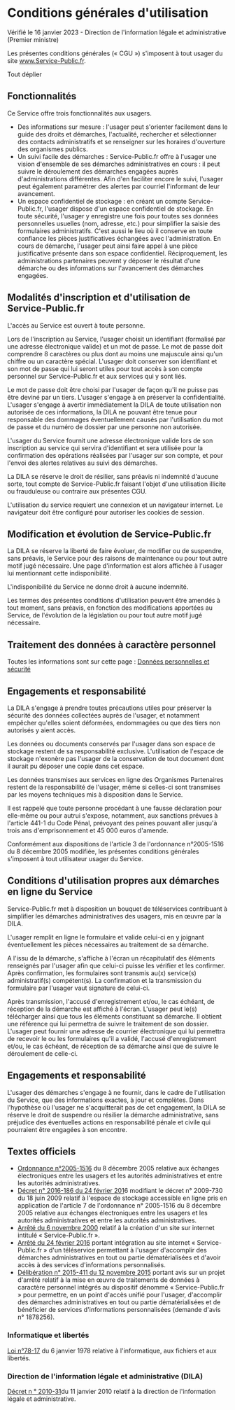 Conditions générales d'utilisation
==================================

Vérifié le 16 janvier 2023 - Direction de l'information légale et administrative (Premier ministre)

Les présentes conditions générales (« CGU ») s'imposent à tout usager du site www.Service-Public.fr.

Tout déplier

Fonctionnalités
---------------

Ce Service offre trois fonctionnalités aux usagers.

* Des informations sur mesure : l'usager peut s'orienter facilement dans le guide des droits et démarches, l'actualité, rechercher et sélectionner des contacts administratifs et se renseigner sur les horaires d'ouverture des organismes publics.
* Un suivi facile des démarches : Service-Public.fr offre à l'usager une vision d'ensemble de ses démarches administratives en cours : il peut suivre le déroulement des démarches engagées auprès d'administrations différentes. Afin d'en faciliter encore le suivi, l'usager peut également paramétrer des alertes par courriel l'informant de leur avancement.
* Un espace confidentiel de stockage : en créant un compte Service-Public.fr, l'usager dispose d'un espace confidentiel de stockage. En toute sécurité, l'usager y enregistre une fois pour toutes ses données personnelles usuelles (nom, adresse, etc.) pour simplifier la saisie des formulaires administratifs. C'est aussi le lieu où il conserve en toute confiance les pièces justificatives échangées avec l'administration. En cours de démarche, l'usager peut ainsi faire appel à une pièce justificative présente dans son espace confidentiel. Réciproquement, les administrations partenaires peuvent y déposer le résultat d'une démarche ou des informations sur l'avancement des démarches engagées.

Modalités d'inscription et d'utilisation de Service-Public.fr
-------------------------------------------------------------

L'accès au Service est ouvert à toute personne.

Lors de l'inscription au Service, l'usager choisit un identifiant (formalisé par une adresse électronique valide) et un mot de passe. Le mot de passe doit comprendre 8 caractères ou plus dont au moins une majuscule ainsi qu'un chiffre ou un caractère spécial. L'usager doit conserver son identifiant et son mot de passe qui lui seront utiles pour tout accès à son compte personnel sur Service-Public.fr et aux services qui y sont liés.

Le mot de passe doit être choisi par l'usager de façon qu'il ne puisse pas être deviné par un tiers. L'usager s'engage à en préserver la confidentialité. L'usager s'engage à avertir immédiatement la DILA de toute utilisation non autorisée de ces informations, la DILA ne pouvant être tenue pour responsable des dommages éventuellement causés par l'utilisation du mot de passe et du numéro de dossier par une personne non autorisée.

L'usager du Service fournit une adresse électronique valide lors de son inscription au service qui servira d'identifiant et sera utilisée pour la confirmation des opérations réalisées par l'usager sur son compte, et pour l'envoi des alertes relatives au suivi des démarches.

La DILA se réserve le droit de résilier, sans préavis ni indemnité d'aucune sorte, tout compte de Service-Public.fr faisant l'objet d'une utilisation illicite ou frauduleuse ou contraire aux présentes CGU.

L'utilisation du service requiert une connexion et un navigateur internet. Le navigateur doit être configuré pour autoriser les cookies de session.

Modification et évolution de Service-Public.fr
----------------------------------------------

La DILA se réserve la liberté de faire évoluer, de modifier ou de suspendre, sans préavis, le Service pour des raisons de maintenance ou pour tout autre motif jugé nécessaire. Une page d'information est alors affichée à l'usager lui mentionnant cette indisponibilité.

L'indisponibilité du Service ne donne droit à aucune indemnité.

Les termes des présentes conditions d'utilisation peuvent être amendés à tout moment, sans préavis, en fonction des modifications apportées au Service, de l'évolution de la législation ou pour tout autre motif jugé nécessaire.

Traitement des données à caractère personnel
--------------------------------------------

Toutes les informations sont sur cette page : [Données personnelles et sécurité](https://www.service-public.fr/P10001 "Données personnelles et sécurité")[](mailto:cil@dila.gouv.fr " -  - Nouvelle fenêtre")

Engagements et responsabilité
-----------------------------

La DILA s'engage à prendre toutes précautions utiles pour préserver la sécurité des données collectées auprès de l'usager, et notamment empêcher qu'elles soient déformées, endommagées ou que des tiers non autorisés y aient accès.

Les données ou documents conservés par l'usager dans son espace de stockage restent de sa responsabilité exclusive. L'utilisation de l'espace de stockage n'exonère pas l'usager de la conservation de tout document dont il aurait pu déposer une copie dans cet espace.

Les données transmises aux services en ligne des Organismes Partenaires restent de la responsabilité de l'usager, même si celles-ci sont transmises par les moyens techniques mis à disposition dans le Service.

Il est rappelé que toute personne procédant à une fausse déclaration pour elle-même ou pour autrui s'expose, notamment, aux sanctions prévues à l'article 441-1 du Code Pénal, prévoyant des peines pouvant aller jusqu'à trois ans d'emprisonnement et 45 000 euros d'amende.

Conformément aux dispositions de l'article 3 de l'ordonnance n°2005-1516 du 8 décembre 2005 modifiée, les présentes conditions générales s'imposent à tout utilisateur usager du Service.

Conditions d'utilisation propres aux démarches en ligne du Service
------------------------------------------------------------------

Service-Public.fr met à disposition un bouquet de téléservices contribuant à simplifier les démarches administratives des usagers, mis en œuvre par la DILA.

L'usager remplit en ligne le formulaire et valide celui-ci en y joignant éventuellement les pièces nécessaires au traitement de sa démarche.

A l'issu de la démarche, s'affiche à l'écran un récapitulatif des éléments renseignés par l'usager afin que celui-ci puisse les vérifier et les confirmer. Après confirmation, les formulaires sont transmis au(x) service(s) administratif(s) compétent(s). La confirmation et la transmission du formulaire par l'usager vaut signature de celui-ci.

Après transmission, l'accusé d'enregistrement et/ou, le cas échéant, de réception de la démarche est affiché à l'écran. L'usager peut le(s) télécharger ainsi que tous les éléments constituant sa démarche. Il obtient une référence qui lui permettra de suivre le traitement de son dossier. L'usager peut fournir une adresse de courrier électronique qui lui permettra de recevoir le ou les formulaires qu'il a validé, l'accusé d'enregistrement et/ou, le cas échéant, de réception de sa démarche ainsi que de suivre le déroulement de celle-ci.

Engagements et responsabilité
-----------------------------

L'usager des démarches s'engage à ne fournir, dans le cadre de l'utilisation du Service, que des informations exactes, à jour et complètes. Dans l'hypothèse où l'usager ne s'acquitterait pas de cet engagement, la DILA se réserve le droit de suspendre ou résilier la démarche administrative, sans préjudice des éventuelles actions en responsabilité pénale et civile qui pourraient être engagées à son encontre.

Textes officiels
----------------

* [Ordonnance n°2005-1516](http://www.legifrance.gouv.fr/affichTexte.do?cidTexte=JORFTEXT000000636232&fastPos=1&fastReqId=861641718&categorieLien=cid&oldAction=rechTexte "Ordonnance n°2005-1516 - www.legifrance.gouv.fr - Nouvelle fenêtre") du 8 décembre 2005 relative aux échanges électroniques entre les usagers et les autorités administratives et entre les autorités administratives.
* [Décret n° 2016-186 du 24 février 201](https://www.legifrance.gouv.fr/affichTexte.do;jsessionid=A931A24E05A2AF866EE6A1F31330C29D.tpdila12v_3?cidTexte=JORFTEXT000032106761&dateTexte=&oldAction=rechJO&categorieLien=id&idJO=JORFCONT000032106756 "Décret n° 2016-186 du 24 février 201 - www.legifrance.gouv.fr - Nouvelle fenêtre")6 modifiant le décret n° 2009-730 du 18 juin 2009 relatif à l'espace de stockage accessible en ligne pris en application de l'article 7 de l'ordonnance n° 2005-1516 du 8 décembre 2005 relative aux échanges électroniques entre les usagers et les autorités administratives et entre les autorités administratives.
* [Arrêté du 6 novembre 2000](https://www.legifrance.gouv.fr/affichTexte.do?cidTexte=JORFTEXT000000586125&dateTexte= "Arrêté du 6 novembre 2000 - www.legifrance.gouv.fr - Nouvelle fenêtre") relatif à la création d'un site sur internet intitulé « Service-Public.fr ».
* [Arrêté du 24 février 2016](https://www.legifrance.gouv.fr/affichTexte.do;jsessionid=A931A24E05A2AF866EE6A1F31330C29D.tpdila12v_3?cidTexte=JORFTEXT000032106812&dateTexte=&oldAction=rechJO&categorieLien=id&idJO=JORFCONT000032106756 "Arrêté du 24 février 2016 - www.legifrance.gouv.fr - Nouvelle fenêtre") portant intégration au site internet « Service-Public.fr » d'un téléservice permettant à l'usager d'accomplir des démarches administratives en tout ou partie dématérialisées et d'avoir accès à des services d'informations personnalisés.
* [Délibération n° 2015-411 du 12 novembre 2015](https://www.legifrance.gouv.fr/affichTexte.do;jsessionid=A931A24E05A2AF866EE6A1F31330C29D.tpdila12v_3?cidTexte=JORFTEXT000032107742&dateTexte=&oldAction=rechJO&categorieLien=id&idJO=JORFCONT000032106756 "Délibération n° 2015-411 du 12 novembre 2015 - www.legifrance.gouv.fr - Nouvelle fenêtre") portant avis sur un projet d'arrêté relatif à la mise en œuvre de traitements de données à caractère personnel intégrés au dispositif dénommé « Service-Public.fr » pour permettre, en un point d'accès unifié pour l'usager, d'accomplir des démarches administratives en tout ou partie dématérialisées et de bénéficier de services d'informations personnalisées (demande d'avis n° 1878256).

### Informatique et libertés

[Loi n°78-17](https://www.legifrance.gouv.fr/affichTexte.do?cidTexte=JORFTEXT000000886460&fastPos=1&fastReqId=1717735209&categorieLien=cid&oldAction=rechTexte "Loi n°78-17 - www.legifrance.gouv.fr - Nouvelle fenêtre") du 6 janvier 1978 relative à l'informatique, aux fichiers et aux libertés.

### Direction de l'information légale et administrative (DILA)

[Décret n ° 2010-31](https://www.legifrance.gouv.fr/affichTexte.do?cidTexte=JORFTEXT000021658499&dateTexte=20141114 "Décret n ° 2010-31 - www.legifrance.gouv.fr - Nouvelle fenêtre")du 11 janvier 2010 relatif à la direction de l'information légale et administrative.